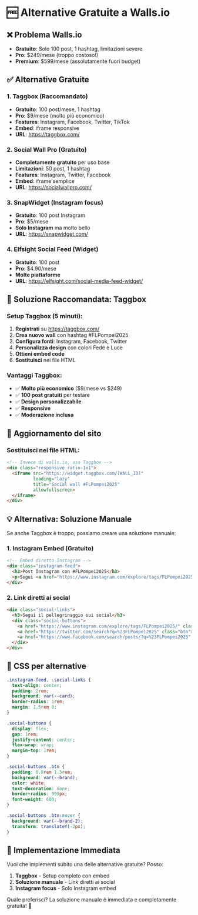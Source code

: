 # 🆓 Alternative Gratuite a Walls.io

## ❌ Problema Walls.io
- **Gratuito**: Solo 100 post, 1 hashtag, limitazioni severe
- **Pro**: $249/mese (troppo costoso!)
- **Premium**: $599/mese (assolutamente fuori budget)

## ✅ Alternative Gratuite

### 1. **Taggbox** (Raccomandato)
- **Gratuito**: 100 post/mese, 1 hashtag
- **Pro**: $9/mese (molto più economico)
- **Features**: Instagram, Facebook, Twitter, TikTok
- **Embed**: iframe responsive
- **URL**: https://taggbox.com/

### 2. **Social Wall Pro** (Gratuito)
- **Completamente gratuito** per uso base
- **Limitazioni**: 50 post, 1 hashtag
- **Features**: Instagram, Twitter, Facebook
- **Embed**: iframe semplice
- **URL**: https://socialwallpro.com/

### 3. **SnapWidget** (Instagram focus)
- **Gratuito**: 100 post Instagram
- **Pro**: $5/mese
- **Solo Instagram** ma molto bello
- **URL**: https://snapwidget.com/

### 4. **Elfsight Social Feed** (Widget)
- **Gratuito**: 100 post
- **Pro**: $4.90/mese
- **Molte piattaforme**
- **URL**: https://elfsight.com/social-media-feed-widget/

## 🎯 Soluzione Raccomandata: Taggbox

### Setup Taggbox (5 minuti):
1. **Registrati** su https://taggbox.com/
2. **Crea nuovo wall** con hashtag #FLPompei2025
3. **Configura fonti**: Instagram, Facebook, Twitter
4. **Personalizza design** con colori Fede e Luce
5. **Ottieni embed code**
6. **Sostituisci** nei file HTML

### Vantaggi Taggbox:
- ✅ **Molto più economico** ($9/mese vs $249)
- ✅ **100 post gratuiti** per testare
- ✅ **Design personalizzabile**
- ✅ **Responsive**
- ✅ **Moderazione inclusa**

## 🔄 Aggiornamento del sito

### Sostituisci nei file HTML:
```html
<!-- Invece di walls.io, usa Taggbox -->
<div class="responsive ratio-1x1">
  <iframe src="https://widget.taggbox.com/[WALL_ID]" 
          loading="lazy" 
          title="Social wall #FLPompei2025" 
          allowfullscreen>
  </iframe>
</div>
```

## 💡 Alternativa: Soluzione Manuale

Se anche Taggbox è troppo, possiamo creare una soluzione manuale:

### 1. **Instagram Embed** (Gratuito)
```html
<!-- Embed diretto Instagram -->
<div class="instagram-feed">
  <h3>Post Instagram con #FLPompei2025</h3>
  <p>Segui <a href="https://www.instagram.com/explore/tags/FLPompei2025/" target="_blank">#FLPompei2025</a> su Instagram</p>
</div>
```

### 2. **Link diretti ai social**
```html
<div class="social-links">
  <h3>Segui il pellegrinaggio sui social</h3>
  <div class="social-buttons">
    <a href="https://www.instagram.com/explore/tags/FLPompei2025/" class="btn">📸 Instagram</a>
    <a href="https://twitter.com/search?q=%23FLPompei2025" class="btn">🐦 Twitter</a>
    <a href="https://www.facebook.com/search/posts/?q=%23FLPompei2025" class="btn">📘 Facebook</a>
  </div>
</div>
```

## 🎨 CSS per alternative

```css
.instagram-feed, .social-links {
  text-align: center;
  padding: 2rem;
  background: var(--card);
  border-radius: 1rem;
  margin: 1.5rem 0;
}

.social-buttons {
  display: flex;
  gap: 1rem;
  justify-content: center;
  flex-wrap: wrap;
  margin-top: 1rem;
}

.social-buttons .btn {
  padding: 0.8rem 1.5rem;
  background: var(--brand);
  color: white;
  text-decoration: none;
  border-radius: 999px;
  font-weight: 600;
}

.social-buttons .btn:hover {
  background: var(--brand-2);
  transform: translateY(-2px);
}
```

## 🚀 Implementazione Immediata

Vuoi che implementi subito una delle alternative gratuite? Posso:

1. **Taggbox** - Setup completo con embed
2. **Soluzione manuale** - Link diretti ai social
3. **Instagram focus** - Solo Instagram embed

Quale preferisci? La soluzione manuale è immediata e completamente gratuita! 🎯
